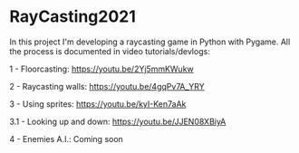 # RayCasting2021

In this project I'm developing a raycasting game in Python with Pygame. All the process is documented in video tutorials/devlogs:

1 - Floorcasting: https://youtu.be/2Yj5mmKWukw

2 - Raycasting walls: https://youtu.be/4gqPv7A_YRY

3 - Using sprites: https://youtu.be/kyI-Ken7aAk

  3.1 - Looking up and down: https://youtu.be/JJEN08XBiyA
  
4 - Enemies A.I.: Coming soon
